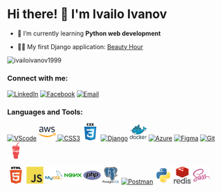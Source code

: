<h1 align="left">Hi there! 👋 I'm Ivailo Ivanov</h1>


- 🌱 I’m currently learning **Python web development**

- 👨‍💻 My first Django application: [Beauty Hour](https://beautyhour.azurewebsites.net/)

  
<p>
  <img src="https://github-readme-stats.vercel.app/api/top-langs?username=ivailoivanov1999&show_icons=true&theme=dracula&hide_border=true&locale=en&layout=compact" alt="ivailoivanov1999" style="width: 400px; height: 200px;" />
</p>


<h3 align="left">Connect with me:</h3>

<p align="left">
  <a href="https://www.linkedin.com/in/ivailo-ivanov-70b95b281/" target="_blank"><img align="center" src="https://raw.githubusercontent.com/rahuldkjain/github-profile-readme-generator/master/src/images/icons/Social/linked-in-alt.svg" alt="LinkedIn" height="30" width="40" /></a>
  <a href="https://www.facebook.com/profile.php?id=100001856125625" target="_blank"><img align="center" src="https://raw.githubusercontent.com/rahuldkjain/github-profile-readme-generator/master/src/images/icons/Social/facebook.svg" alt="Facebook" height="30" width="40" /></a>
  <a href="mailto:ivailo9998@gmail.com" target="_blank"><img align="center" src="https://camo.githubusercontent.com/98dd198659cf4778e333562e95fcc9498f77e3df790c4ef63c73051e4db5dc8e/68747470733a2f2f6564656e742e6769746875622e696f2f537570657254696e7949636f6e732f696d616765732f7376672f656d61696c2e737667" alt="Email" height="30" width="40" /></a>
</p>

<h3 align="left">Languages and Tools:</h3>
<p align="left">
 <a href="" target="_blank" rel="noreferrer"><img src="https://camo.githubusercontent.com/25d07ba4220a3fcadb4af12394d157494ec298dec4ecd86321961427ea18c9e8/68747470733a2f2f63646e2e6a7364656c6976722e6e65742f67682f64657669636f6e732f64657669636f6e2f69636f6e732f7673636f64652f7673636f64652d6f726967696e616c2e737667" alt="VScode" width="40" height="40"/></a>
  <a href="https://aws.amazon.com" target="_blank" rel="noreferrer"><img src="https://raw.githubusercontent.com/devicons/devicon/master/icons/amazonwebservices/amazonwebservices-original-wordmark.svg" alt="AWS" width="40" height="40"/> 
 </a>
  <a href="" target="_blank" rel="noreferrer"><img src="https://user-images.githubusercontent.com/3369400/139447912-e0f43f33-6d9f-45f8-be46-2df5bbc91289.png" alt="CSS3" width="40" height="40"/></a>
  <a href="https://www.w3schools.com/css/" target="_blank" rel="noreferrer"><img src="https://raw.githubusercontent.com/devicons/devicon/master/icons/css3/css3-original-wordmark.svg" alt="CSS3" width="40" height="40"/></a>
  <a href="https://www.djangoproject.com/" target="_blank" rel="noreferrer"><img src="https://cdn.worldvectorlogo.com/logos/django.svg" alt="Django" width="40" height="40"/></a>
  <a href="https://www.docker.com/" target="_blank" rel="noreferrer"><img src="https://raw.githubusercontent.com/devicons/devicon/master/icons/docker/docker-original-wordmark.svg" alt="Docker" width="40" height="40"/></a>
  <a href="https://azure.microsoft.com/en-in/" target="_blank" rel="noreferrer"><img src="https://www.vectorlogo.zone/logos/microsoft_azure/microsoft_azure-icon.svg" alt="Azure" width="40" height="40"/></a>
  <a href="https://www.figma.com/" target="_blank" rel="noreferrer"><img src="https://www.vectorlogo.zone/logos/figma/figma-icon.svg" alt="Figma" width="40" height="40"/></a>
  <a href="https://git-scm.com/" target="_blank" rel="noreferrer"><img src="https://www.vectorlogo.zone/logos/git-scm/git-scm-icon.svg" alt="Git" width="40" height="40"/></a>
  <a href="https://gulpjs.com" target="_blank" rel="noreferrer"><img src="https://raw.githubusercontent.com/devicons/devicon/master/icons/gulp/gulp-plain.svg" alt="Gulp" width="40" height="40"/></a>
 </p>
  <p align="left">
  <a href="https://www.w3.org/html/" target="_blank" rel="noreferrer"><img src="https://raw.githubusercontent.com/devicons/devicon/master/icons/html5/html5-original-wordmark.svg" alt="HTML5" width="40" height="40"/></a>
  <a href="https://developer.mozilla.org/en-US/docs/Web/JavaScript" target="_blank" rel="noreferrer"><img src="https://raw.githubusercontent.com/devicons/devicon/master/icons/javascript/javascript-original.svg" alt="JavaScript" width="40" height="40"/></a>
  <a href="https://www.mysql.com/" target="_blank" rel="noreferrer"><img src="https://raw.githubusercontent.com/devicons/devicon/master/icons/mysql/mysql-original-wordmark.svg" alt="MySQL" width="40" height="40"/></a>
  <a href="https://www.nginx.com" target="_blank" rel="noreferrer"><img src="https://raw.githubusercontent.com/devicons/devicon/master/icons/nginx/nginx-original.svg" alt="NGINX" width="40" height="40"/></a>
  <a href="https://www.php.net" target="_blank" rel="noreferrer"><img src="https://raw.githubusercontent.com/devicons/devicon/master/icons/php/php-original.svg" alt="PHP" width="40" height="40"/></a>
  <a href="https://www.postgresql.org" target="_blank" rel="noreferrer"><img src="https://raw.githubusercontent.com/devicons/devicon/master/icons/postgresql/postgresql-original-wordmark.svg" alt="PostgreSQL" width="40" height="40"/></a>
  <a href="https://postman.com" target="_blank" rel="noreferrer"><img src="https://www.vectorlogo.zone/logos/getpostman/getpostman-icon.svg" alt="Postman" width="40" height="40"/></a>
  <a href="https://www.python.org" target="_blank" rel="noreferrer"><img src="https://raw.githubusercontent.com/devicons/devicon/master/icons/python/python-original.svg" alt="Python" width="40" height="40"/></a>
  <a href="https://redis.io" target="_blank" rel="noreferrer"><img src="https://raw.githubusercontent.com/devicons/devicon/master/icons/redis/redis-original-wordmark.svg" alt="Redis" width="40" height="40"/></a>
  <a href="https://sass-lang.com" target="_blank" rel="noreferrer"><img src="https://raw.githubusercontent.com/devicons/devicon/master/icons/sass/sass-original.svg" alt="Sass" width="40" height="40"/></a>
</p>
